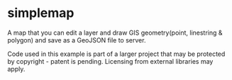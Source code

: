 # simplemap
A map that you can edit a layer and draw GIS geometry(point, linestring &amp; polygon) and save as a GeoJSON file to server.

Code used in this example is part of a larger project that may be protected by copyright - patent is pending. Licensing from external libraries may apply.

